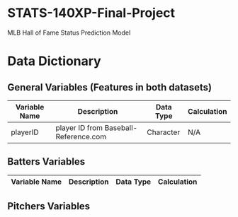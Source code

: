 # STATS-140XP-Final-Project
MLB Hall of Fame Status Prediction Model

# Data Dictionary

## General Variables (Features in both datasets)

| Variable Name | Description | Data Type | Calculation |
| ------------- | ----------- | --------- | ----------- |
| playerID | player ID from Baseball-Reference.com | Character | N/A |

## Batters Variables

| Variable Name | Description | Data Type | Calculation |
| ------------- | ----------- | --------- | ----------- |

## Pitchers Variables
